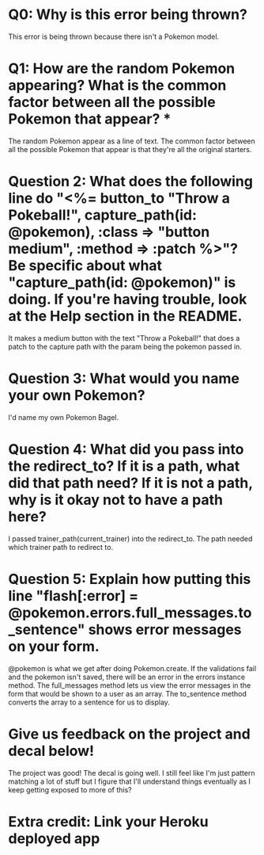 # Q0: Why is this error being thrown?

This error is being thrown because there isn't a Pokemon model.

# Q1: How are the random Pokemon appearing? What is the common factor between all the possible Pokemon that appear? *

The random Pokemon appear as a line of text.
The common factor between all the possible Pokemon that appear is that they're all the original starters.

# Question 2: What does the following line do "<%= button_to "Throw a Pokeball!", capture_path(id: @pokemon), :class => "button medium", :method => :patch %>"? Be specific about what "capture_path(id: @pokemon)" is doing. If you're having trouble, look at the Help section in the README.

It makes a medium button with the text "Throw a Pokeball!" that does a patch to the capture path with the param being the pokemon passed in.

# Question 3: What would you name your own Pokemon?

I'd name my own Pokemon Bagel.

# Question 4: What did you pass into the redirect_to? If it is a path, what did that path need? If it is not a path, why is it okay not to have a path here?

I passed trainer_path(current_trainer) into the redirect_to. The path needed which trainer path to redirect to.

# Question 5: Explain how putting this line "flash[:error] = @pokemon.errors.full_messages.to_sentence" shows error messages on your form.

@pokemon is what we get after doing Pokemon.create.
If the validations fail and the pokemon isn't saved, there will be an error in the errors instance method.
The full_messages method lets us view the error messages in the form that would be shown to a user as an array.
The to_sentence method converts the array to a sentence for us to display.

# Give us feedback on the project and decal below!

The project was good! The decal is going well. I still feel like I'm just pattern matching a lot of stuff but I figure that I'll understand things eventually as I keep getting exposed to more of this?

# Extra credit: Link your Heroku deployed app
